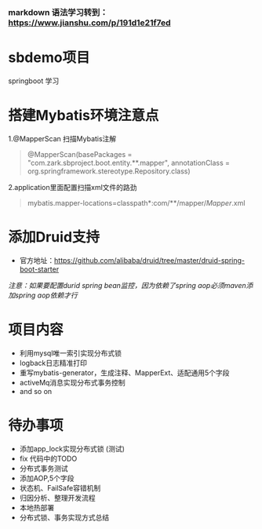 ### markdown 语法学习转到：https://www.jianshu.com/p/191d1e21f7ed
# sbdemo项目
springboot 学习

# 搭建Mybatis环境注意点
1.@MapperScan 扫描Mybatis注解
> @MapperScan(basePackages = "com.zark.sbproject.boot.entity.**.mapper", annotationClass = org.springframework.stereotype.Repository.class)

2.application里面配置扫描xml文件的路劲
> mybatis.mapper-locations=classpath*:com/**/mapper/*Mapper*.xml

# 添加Druid支持
* 官方地址：https://github.com/alibaba/druid/tree/master/druid-spring-boot-starter

*注意：如果要配置durid spring bean监控，因为依赖了spring aop必须maven添加spring aop依赖才行*


# 项目内容
* 利用mysql唯一索引实现分布式锁
* logback日志精准打印
* 重写mybatis-generator，生成注释、MapperExt、适配通用5个字段
* activeMq消息实现分布式事务控制
* and so on 

# 待办事项
* 添加app_lock实现分布式锁 (测试)
* fix 代码中的TODO
* 分布式事务测试
* 添加AOP,5个字段
* 状态机、FailSafe容错机制
* 归因分析、整理开发流程
* 本地热部署
* 分布式锁、事务实现方式总结

